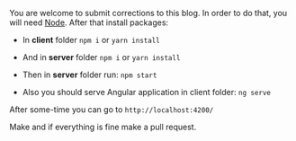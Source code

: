 You are welcome to submit corrections to this blog. In order to do that, you will need [Node](https://nodejs.org/en/).
After that install packages:
* In **client** folder
`npm i` or `yarn install`

* And in **server** folder
`npm i` or `yarn install`

* Then in **server** folder run:
`npm start`

* Also you should serve Angular application in client folder:
`ng serve`

After some-time you can go to `http://localhost:4200/`

Make and if everything is fine make a pull request.